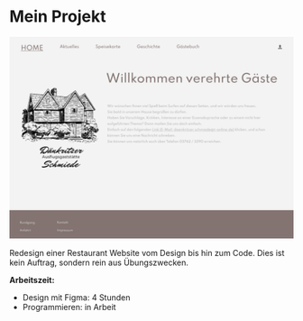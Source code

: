 # Mein Projekt

![Figma Design](./Assets/Images/figma-design.png)

Redesign einer Restaurant Website vom Design bis hin zum Code. Dies ist kein Auftrag, sondern rein aus Übungszwecken.

**Arbeitszeit:**
- Design mit Figma: 4 Stunden
- Programmieren: in Arbeit

